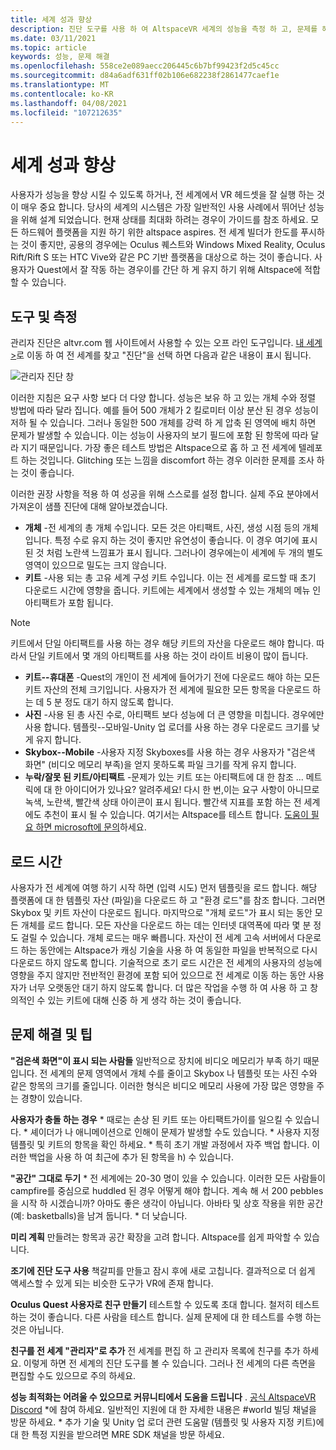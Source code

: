 ```yaml
---
title: 세계 성과 향상
description: 진단 도구를 사용 하 여 AltspaceVR 세계의 성능을 측정 하 고, 문제를 해결 하 고, 성능을 개선 하는 방법을 알아보세요.
ms.date: 03/11/2021
ms.topic: article
keywords: 성능, 문제 해결
ms.openlocfilehash: 558ce2e089aecc206445c6b7bf99423f2d5c45cc
ms.sourcegitcommit: d84a6adf631ff02b106e682238f2861477caef1e
ms.translationtype: MT
ms.contentlocale: ko-KR
ms.lasthandoff: 04/08/2021
ms.locfileid: "107212635"
---
```

# <a name="improving-world-performance"></a>세계 성과 향상

사용자가 성능을 향상 시킬 수 있도록 하거나, 전 세계에서 VR 헤드셋을 잘 실행 하는 것이 매우 중요 합니다. 당사의 세계의 시스템은 가장 일반적인 사용 사례에서 뛰어난 성능을 위해 설계 되었습니다. 현재 상태를 최대화 하려는 경우이 가이드를 참조 하세요. 모든 하드웨어 플랫폼을 지원 하기 위한 altspace aspires. 전 세계 빌더가 한도를 푸시하는 것이 좋지만, 공용의 경우에는 Oculus 퀘스트와 Windows Mixed Reality, Oculus Rift/Rift S 또는 HTC Vive와 같은 PC 기반 플랫폼을 대상으로 하는 것이 좋습니다. 사용자가 Quest에서 잘 작동 하는 경우이를 간단 하 게 유지 하기 위해 Altspace에 적합할 수 있습니다.

## <a name="tools-and-measurement"></a>도구 및 측정

관리자 진단은 altvr.com 웹 사이트에서 사용할 수 있는 오프 라인 도구입니다. [내 세계 >](https://account.altvr.com/users/sign_in)로 이동 하 여 전 세계를 찾고 "진단"을 선택 하면 다음과 같은 내용이 표시 됩니다.

![관리자 진단 창](images/performance.png)

이러한 지침은 요구 사항 보다 더 다양 합니다. 성능은 보유 하 고 있는 개체 수와 정렬 방법에 따라 달라 집니다. 예를 들어 500 개체가 2 킬로미터 이상 분산 된 경우 성능이 저하 될 수 있습니다. 그러나 동일한 500 개체를 강력 하 게 압축 된 영역에 배치 하면 문제가 발생할 수 있습니다. 이는 성능이 사용자의 보기 필드에 포함 된 항목에 따라 달라 지기 때문입니다. 가장 좋은 테스트 방법은 Altspace으로 홉 하 고 전 세계에 텔레포트 하는 것입니다. Glitching 또는 느낌을 discomfort 하는 경우 이러한 문제를 조사 하는 것이 좋습니다.

이러한 권장 사항을 적용 하 여 성공을 위해 스스로를 설정 합니다. 실제 주요 분야에서 가져온이 샘플 진단에 대해 알아보겠습니다. 

* **개체** -전 세계의 총 개체 수입니다. 모든 것은 아티팩트, 사진, 생성 시점 등의 개체입니다. 특정 수로 유지 하는 것이 좋지만 유연성이 좋습니다. 이 경우 여기에 표시 된 것 처럼 노란색 느낌표가 표시 됩니다. 그러나이 경우에는이 세계에 두 개의 별도 영역이 있으므로 밀도는 크지 않습니다.
* **키트** -사용 되는 총 고유 세계 구성 키트 수입니다. 이는 전 세계를 로드할 때 초기 다운로드 시간에 영향을 줍니다. 키트에는 세계에서 생성할 수 있는 개체의 메뉴 인 아티팩트가 포함 됩니다. 

> [!NOTE] 
> 키트에서 단일 아티팩트를 사용 하는 경우 해당 키트의 자산을 다운로드 해야 합니다. 따라서 단일 키트에서 몇 개의 아티팩트를 사용 하는 것이 라이트 비용이 많이 듭니다. 

* **키트--휴대폰** -Quest의 개인이 전 세계에 들어가기 전에 다운로드 해야 하는 모든 키트 자산의 전체 크기입니다. 사용자가 전 세계에 필요한 모든 항목을 다운로드 하는 데 5 분 정도 대기 하지 않도록 합니다.
* **사진** -사용 된 총 사진 수로, 아티팩트 보다 성능에 더 큰 영향을 미칩니다. 경우에만 사용 합니다.
템플릿--모바일-Unity 업 로더를 사용 하는 경우 다운로드 크기를 낮게 유지 합니다.
* **Skybox--Mobile** -사용자 지정 Skyboxes를 사용 하는 경우 사용자가 "검은색 화면" (비디오 메모리 부족)을 얻지 못하도록 파일 크기를 작게 유지 합니다.
* **누락/잘못 된 키트/아티팩트** -문제가 있는 키트 또는 아티팩트에 대 한 참조 ... 메트릭에 대 한 아이디어가 있나요? 알려주세요!
다시 한 번,이는 요구 사항이 아니므로 녹색, 노란색, 빨간색 상태 아이콘이 표시 됩니다. 빨간색 지표를 포함 하는 전 세계에도 추천이 표시 될 수 있습니다. 여기서는 Altspace를 테스트 합니다. [도움이 필요 하면 microsoft에 문의](getting-help.md)하세요. 

## <a name="load-time"></a>로드 시간

사용자가 전 세계에 여행 하기 시작 하면 (입력 시도) 먼저 템플릿을 로드 합니다. 해당 플랫폼에 대 한 템플릿 자산 (파일)을 다운로드 하 고 "환경 로드"를 참조 합니다. 그러면 Skybox 및 키트 자산이 다운로드 됩니다. 마지막으로 "개체 로드"가 표시 되는 동안 모든 개체를 로드 합니다. 모든 자산을 다운로드 하는 데는 인터넷 대역폭에 따라 몇 분 정도 걸릴 수 있습니다. 개체 로드는 매우 빠릅니다. 자산이 전 세계 고속 서버에서 다운로드 하는 동안에는 Altspace가 캐싱 기술을 사용 하 여 동일한 파일을 반복적으로 다시 다운로드 하지 않도록 합니다. 기술적으로 초기 로드 시간은 전 세계의 사용자의 성능에 영향을 주지 않지만 전반적인 환경에 포함 되어 있으므로 전 세계로 이동 하는 동안 사용자가 너무 오랫동안 대기 하지 않도록 합니다. 더 많은 작업을 수행 하 여 사용 하 고 창의적인 수 있는 키트에 대해 신중 하 게 생각 하는 것이 좋습니다.

## <a name="troubleshooting-and-tips"></a>문제 해결 및 팁

**"검은색 화면"이 표시 되는 사람들** 일반적으로 장치에 비디오 메모리가 부족 하기 때문입니다. 전 세계의 문제 영역에서 개체 수를 줄이고 Skybox 나 템플릿 또는 사진 수와 같은 항목의 크기를 줄입니다. 이러한 형식은 비디오 메모리 사용에 가장 많은 영향을 주는 경향이 있습니다.

**사용자가 충돌 하는 경우**
    * 때로는 손상 된 키트 또는 아티팩트가이를 일으킬 수 있습니다.
    * 셰이더가 나 애니메이션으로 인해이 문제가 발생할 수도 있습니다.
    * 사용자 지정 템플릿 및 키트의 항목을 확인 하세요.
    * 특히 초기 개발 과정에서 자주 백업 합니다. 이러한 백업을 사용 하 여 최근에 추가 된 항목을 h) 수 있습니다.

**"공간" 그대로 두기**
    * 전 세계에는 20-30 명이 있을 수 있습니다. 이러한 모든 사람들이 campfire를 중심으로 huddled 된 경우 어떻게 해야 합니다. 계속 해 서 200 pebbles을 시작 하 시겠습니까? 아마도 좋은 생각이 아닙니다. 아바타 및 상호 작용을 위한 공간 (예: basketballs)을 남겨 둡니다.
    * 더 낮습니다.

**미리 계획** 만들려는 항목과 공간 확장을 고려 합니다. Altspace를 쉽게 파악할 수 있습니다.

**조기에 진단 도구 사용** 책갈피를 만들고 잠시 후에 새로 고칩니다. 결과적으로 더 쉽게 액세스할 수 있게 되는 비슷한 도구가 VR에 존재 합니다.

**Oculus Quest 사용자로 친구 만들기** 테스트할 수 있도록 초대 합니다. 철저히 테스트 하는 것이 좋습니다. 다른 사람을 테스트 합니다. 실제 문제에 대 한 테스트를 수행 하는 것은 아닙니다.

**친구를 전 세계 "관리자"로 추가** 전 세계를 편집 하 고 관리자 목록에 친구를 추가 하세요. 이렇게 하면 전 세계의 진단 도구를 볼 수 있습니다. 그러나 전 세계의 다른 측면을 편집할 수도 있으므로 주의 하세요. 

**성능 최적화는 어려울 수 있으므로 커뮤니티에서 도움을 드립니다** . [공식 AltspaceVR Discord](https://discordapp.com/invite/altspacevr) *에 참여 하세요. 일반적인 지원에 대 한 자세한 내용은 #world 빌딩 채널을 방문 하세요.
    * 추가 기술 및 Unity 업 로더 관련 도움말 (템플릿 및 사용자 지정 키트)에 대 한 특정 지원을 받으려면 MRE SDK 채널을 방문 하세요.